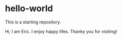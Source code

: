 # hello-world
This is a starting repository.

Hi, I am Eric. I enjoy happy lifes. Thanky you for visiting!
